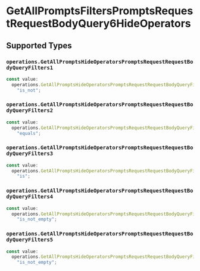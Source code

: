 # GetAllPromptsFiltersPromptsRequestRequestBodyQuery6HideOperators


## Supported Types

### `operations.GetAllPromptsHideOperatorsPromptsRequestRequestBodyQueryFilters1`

```typescript
const value:
  operations.GetAllPromptsHideOperatorsPromptsRequestRequestBodyQueryFilters1 =
    "is_not";
```

### `operations.GetAllPromptsHideOperatorsPromptsRequestRequestBodyQueryFilters2`

```typescript
const value:
  operations.GetAllPromptsHideOperatorsPromptsRequestRequestBodyQueryFilters2 =
    "equals";
```

### `operations.GetAllPromptsHideOperatorsPromptsRequestRequestBodyQueryFilters3`

```typescript
const value:
  operations.GetAllPromptsHideOperatorsPromptsRequestRequestBodyQueryFilters3 =
    "is";
```

### `operations.GetAllPromptsHideOperatorsPromptsRequestRequestBodyQueryFilters4`

```typescript
const value:
  operations.GetAllPromptsHideOperatorsPromptsRequestRequestBodyQueryFilters4 =
    "is_not_empty";
```

### `operations.GetAllPromptsHideOperatorsPromptsRequestRequestBodyQueryFilters5`

```typescript
const value:
  operations.GetAllPromptsHideOperatorsPromptsRequestRequestBodyQueryFilters5 =
    "is_not_empty";
```

